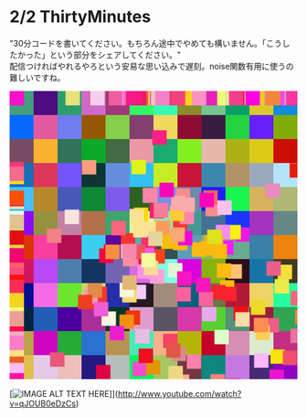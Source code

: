 # 2/2 ThirtyMinutes
"30分コードを書いてください。もちろん途中でやめても構いません。「こうしたかった」という部分をシェアしてください。"  
配信つければやれるやろという安易な思い込みで遅刻。noise関数有用に使うの難しいですね。  

![image of ThirtyMinutes](./frame/0.png)  

[![IMAGE ALT TEXT HERE](http://img.youtube.com/vi/qJOUB0eDzCs/0.jpg)]](http://www.youtube.com/watch?v=qJOUB0eDzCs)